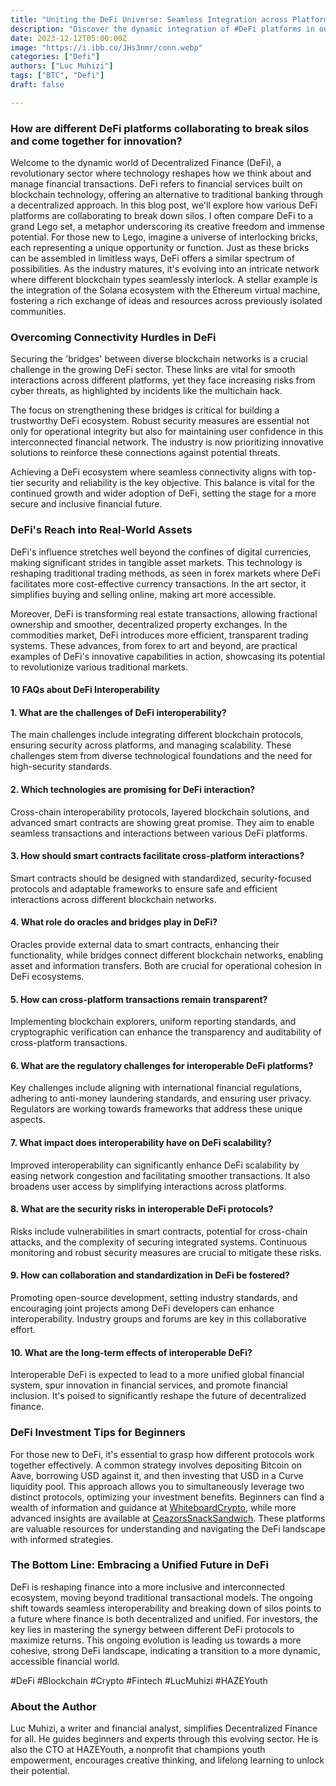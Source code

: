```yaml
---
title: "Uniting the DeFi Universe: Seamless Integration across Platforms"
description: "Discover the dynamic integration of #DeFi platforms in our insightful post. Learn how various DeFi ecosystems collaborate, tackle challenges, and present unique investment opportunities for all. Join us in uncovering the future of decentralized finance. #Blockchain #Crypto #Fintech #LucMuhizi #HAZEYouth"
date: 2023-12-12T05:00:00Z
image: "https://i.ibb.co/JHs3nmr/conn.webp"
categories: ["Defi"]
authors: ["Luc Muhizi"]
tags: ["BTC", "Defi"]
draft: false

---
```

### How are different DeFi platforms collaborating to break silos and come together for innovation?

Welcome to the dynamic world of Decentralized Finance (DeFi), a revolutionary sector where technology reshapes how we think about and manage financial transactions. DeFi refers to financial services built on blockchain technology, offering an alternative to traditional banking through a decentralized approach. In this blog post, we'll explore how various DeFi platforms are collaborating to break down silos. I often compare DeFi to a grand Lego set, a metaphor underscoring its creative freedom and immense potential. For those new to Lego, imagine a universe of interlocking bricks, each representing a unique opportunity or function. Just as these bricks can be assembled in limitless ways, DeFi offers a similar spectrum of possibilities. As the industry matures, it's evolving into an intricate network where different blockchain types seamlessly interlock. A stellar example is the integration of the Solana ecosystem with the Ethereum virtual machine, fostering a rich exchange of ideas and resources across previously isolated communities.

### Overcoming Connectivity Hurdles in DeFi
Securing the 'bridges' between diverse blockchain networks is a crucial challenge in the growing DeFi sector. These links are vital for smooth interactions across different platforms, yet they face increasing risks from cyber threats, as highlighted by incidents like the multichain hack.

The focus on strengthening these bridges is critical for building a trustworthy DeFi ecosystem. Robust security measures are essential not only for operational integrity but also for maintaining user confidence in this interconnected financial network. The industry is now prioritizing innovative solutions to reinforce these connections against potential threats.

Achieving a DeFi ecosystem where seamless connectivity aligns with top-tier security and reliability is the key objective. This balance is vital for the continued growth and wider adoption of DeFi, setting the stage for a more secure and inclusive financial future.

### DeFi's Reach into Real-World Assets
DeFi's influence stretches well beyond the confines of digital currencies, making significant strides in tangible asset markets. This technology is reshaping traditional trading methods, as seen in forex markets where DeFi facilitates more cost-effective currency transactions. In the art sector, it simplifies buying and selling online, making art more accessible. 

Moreover, DeFi is transforming real estate transactions, allowing fractional ownership and smoother, decentralized property exchanges. In the commodities market, DeFi introduces more efficient, transparent trading systems. These advances, from forex to art and beyond, are practical examples of DeFi's innovative capabilities in action, showcasing its potential to revolutionize various traditional markets.


#### 10 FAQs about DeFi Interoperability
#### 1. What are the challenges of DeFi interoperability?
 The main challenges include integrating different blockchain protocols, ensuring security across platforms, and managing scalability. These challenges stem from diverse technological foundations and the need for high-security standards.

#### 2. Which technologies are promising for DeFi interaction? 
Cross-chain interoperability protocols, layered blockchain solutions, and advanced smart contracts are showing great promise. They aim to enable seamless transactions and interactions between various DeFi platforms.

#### 3. How should smart contracts facilitate cross-platform interactions? 
Smart contracts should be designed with standardized, security-focused protocols and adaptable frameworks to ensure safe and efficient interactions across different blockchain networks.

#### 4. What role do oracles and bridges play in DeFi? 
Oracles provide external data to smart contracts, enhancing their functionality, while bridges connect different blockchain networks, enabling asset and information transfers. Both are crucial for operational cohesion in DeFi ecosystems.

#### 5. How can cross-platform transactions remain transparent? 
Implementing blockchain explorers, uniform reporting standards, and cryptographic verification can enhance the transparency and auditability of cross-platform transactions.

#### 6. What are the regulatory challenges for interoperable DeFi platforms? 
Key challenges include aligning with international financial regulations, adhering to anti-money laundering standards, and ensuring user privacy. Regulators are working towards frameworks that address these unique aspects.

#### 7. What impact does interoperability have on DeFi scalability? 
Improved interoperability can significantly enhance DeFi scalability by easing network congestion and facilitating smoother transactions. It also broadens user access by simplifying interactions across platforms.

#### 8. What are the security risks in interoperable DeFi protocols? 
Risks include vulnerabilities in smart contracts, potential for cross-chain attacks, and the complexity of securing integrated systems. Continuous monitoring and robust security measures are crucial to mitigate these risks.

#### 9. How can collaboration and standardization in DeFi be fostered? 
Promoting open-source development, setting industry standards, and encouraging joint projects among DeFi developers can enhance interoperability. Industry groups and forums are key in this collaborative effort.

#### 10. What are the long-term effects of interoperable DeFi? 
Interoperable DeFi is expected to lead to a more unified global financial system, spur innovation in financial services, and promote financial inclusion. It's poised to significantly reshape the future of decentralized finance.



### DeFi Investment Tips for Beginners
For those new to DeFi, it's essential to grasp how different protocols work together effectively. A common strategy involves depositing Bitcoin on Aave, borrowing USD against it, and then investing that USD in a Curve liquidity pool. This approach allows you to simultaneously leverage two distinct protocols, optimizing your investment benefits. Beginners can find a wealth of information and guidance at [WhiteboardCrypto](https://www.youtube.com/@WhiteboardCrypto), while more advanced insights are available at [CeazorsSnackSandwich](https://www.youtube.com/@CeazorsSnackSandwich). These platforms are valuable resources for understanding and navigating the DeFi landscape with informed strategies.

### The Bottom Line: Embracing a Unified Future in DeFi
DeFi is reshaping finance into a more inclusive and interconnected ecosystem, moving beyond traditional transactional models. The ongoing shift towards seamless interoperability and breaking down of silos points to a future where finance is both decentralized and unified. For investors, the key lies in mastering the synergy between different DeFi protocols to maximize returns. This ongoing evolution is leading us towards a more cohesive, strong DeFi landscape, indicating a transition to a more dynamic, accessible financial world. 

#DeFi #Blockchain #Crypto #Fintech #LucMuhizi #HAZEYouth

### About the Author
Luc Muhizi, a writer and financial analyst, simplifies Decentralized Finance for all. He guides beginners and experts through this evolving sector. He is also the CTO at HAZEYouth, a nonprofit that champions youth empowerment, encourages creative thinking, and lifelong learning to unlock their potential.

